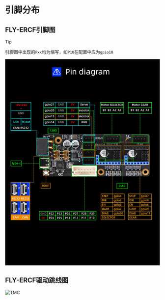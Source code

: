 # 引脚分布

## FLY-ERCF引脚图

> [!TIP]
> 引脚图中出现的``Pxx``均为缩写，如``P10``在配置中应为``gpio10``

![FLY-ERCF](../../images/boards/fly_ercf_v2/pin.png)

## FLY-ERCF驱动跳线图

![TMC](../../images/boards/fly_ercf/2209-urat.png)
